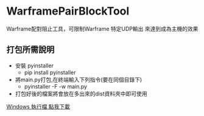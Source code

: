 # WarframePairBlockTool
 Warframe配對阻止工具，可限制Warframe 特定UDP輸出 來達到成為主機的效果
## 打包所需說明<br/>
* 安裝 pyinstaller<br/>
    * pip install pyinstaller
* 將main.py打包,在終端輸入下列指令(要在同個目錄下)
  * pyinstaller -F -w main.py
* 打包好後的檔案將會放在多出來的dist資料夾中即可使用   

[Windows 執行檔 點我下載](https://github.com/MeowXiaoXiang/WarframePairBlockTool/releases/download/v2.1.1/WarframePairBlockTool.exe "下載 release v2.1.1 版本")
